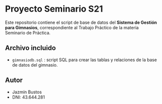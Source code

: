 # Proyecto Seminario S21

Este repositorio contiene el script de base de datos del **Sistema de Gestión para Gimnasios**, correspondiente al Trabajo Práctico de la materia Seminario de Práctica.

## Archivo incluido

- `gimnasiodb.sql` : script SQL para crear las tablas y relaciones de la base de datos del gimnasio.

## Autor

- Jazmín Bustos
- DNI: 43.644.281
